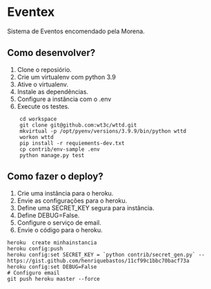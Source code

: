 # Eventex

Sistema de Eventos encomendado pela Morena.

## Como desenvolver?

1. Clone o reposiório.
2. Crie um virtualenv com python 3.9
3. Ative o virtualenv.
4. Instale as dependências.
5. Configure a instância com o .env
6. Execute os testes.

```console
    cd workspace
    git clone git@github.com:wt3c/wttd.git
    mkvirtual -p /opt/pyenv/versions/3.9.9/bin/python wttd
    workon wttd
    pip install -r requiements-dev.txt
    cp contrib/env-sample .env
    python manage.py test
```

## Como fazer o deploy?

1. Crie uma instância para o heroku.
2. Envie as configurações para o heroku.
3. Define uma SECRET_KEY segura para instância.
4. Define DEBUG=False.
5. Configure o serviço de email.
6. Envie o código para o heroku.

```console
heroku  create minhainstancia
heroku config:push
heroku config:set SECRET_KEY = `python contrib/secret_gen.py` -- https://gist.github.com/henriquebastos/11cf99c1bbc70bacf73a
heroku config:set DEBUG=False
# Configuro email
git push heroku master --force
```
